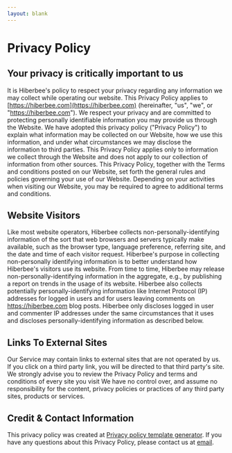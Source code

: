 ```yaml
---
layout: blank
---
```

# Privacy Policy

## Your privacy is critically important to us

It is Hiberbee's policy to respect your privacy regarding any information we may collect while operating our website. This Privacy Policy applies to [https://hiberbee.com](https://hiberbee.com) (hereinafter, "us", "we", or "https://hiberbee.com"). We respect your privacy and are committed to protecting personally identifiable information you may provide us through the Website. We have adopted this privacy policy ("Privacy Policy") to explain what information may be collected on our Website, how we use this information, and under what circumstances we may disclose the information to third parties. This Privacy Policy applies only to information we collect through the Website and does not apply to our collection of information from other sources.
This Privacy Policy, together with the Terms and conditions posted on our Website, set forth the general rules and policies governing your use of our Website. Depending on your activities when visiting our Website, you may be required to agree to additional terms and conditions.

## Website Visitors
Like most website operators, Hiberbee collects non-personally-identifying information of the sort that web browsers and servers typically make available, such as the browser type, language preference, referring site, and the date and time of each visitor request. Hiberbee's purpose in collecting non-personally identifying information is to better understand how Hiberbee's visitors use its website. From time to time, Hiberbee may release non-personally-identifying information in the aggregate, e.g., by publishing a report on trends in the usage of its website.
Hiberbee also collects potentially personally-identifying information like Internet Protocol (IP) addresses for logged in users and for users leaving comments on https://hiberbee.com blog posts. Hiberbee only discloses logged in user and commenter IP addresses under the same circumstances that it uses and discloses personally-identifying information as described below.

## Links To External Sites
Our Service may contain links to external sites that are not operated by us. If you click on a third party link, you will be directed to that third party's site. We strongly advise you to review the Privacy Policy and terms and conditions of every site you visit
We have no control over, and assume no responsibility for the content, privacy policies or practices of any third party sites, products or services.

## Credit & Contact Information
This privacy policy was created at [Privacy policy template generator](https://termsandconditionstemplate.com/privacy-policy-generator/). If you have any questions about this Privacy Policy, please contact us at [email](mailto:contact@hiberbee.com).
